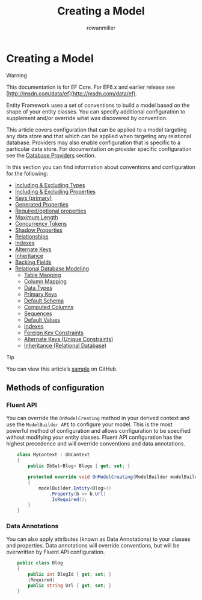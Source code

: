 ﻿---
title: Creating a Model
author: rowanmiller
ms.author: rowmil
manager: rowanmiller
ms.date: 10/27/2016
ms.topic: article
ms.assetid: 88253ff3-174e-485c-b3f8-768243d01ee1
ms.prod: entity-framework-core
uid: core/modeling/index
---
# Creating a Model

> [!WARNING]
> This documentation is for EF Core. For EF6.x and earlier release see [http://msdn.com/data/ef](http://msdn.com/data/ef).

Entity Framework uses a set of conventions to build a model based on the shape of your entity classes. You can specify additional configuration to supplement and/or override what was discovered by convention.

This article covers configuration that can be applied to a model targeting any data store and that which can be applied when targeting any relational database. Providers may also enable configuration that is specific to a particular data store. For documentation on provider specific configuration see the [Database Providers](../providers/index.md) section.

In this section you can find information about conventions and configuration for the following:

- [Including & Excluding Types](included-types.md)
- [Including & Excluding Properties](included-properties.md)
- [Keys (primary)](keys.md)
- [Generated Properties](generated-properties.md)
- [Required/optional properties](required-optional.md)
- [Maximum Length](max-length.md)
- [Concurrency Tokens](concurrency.md)
- [Shadow Properties](shadow-properties.md)
- [Relationships](relationships.md)
- [Indexes](indexes.md)
- [Alternate Keys](alternate-keys.md)
- [Inheritance](inheritance.md)
- [Backing Fields](backing-field.md)
- [Relational Database Modeling](relational/index.md)
    - [Table Mapping](relational/tables.md)
    - [Column Mapping](relational/columns.md)
    - [Data Types](relational/data-types.md)
    - [Primary Keys](relational/primary-keys.md)
    - [Default Schema](relational/default-schema.md)
    - [Computed Columns](relational/computed-columns.md)
    - [Sequences](relational/sequences.md)
    - [Default Values](relational/default-values.md)
    - [Indexes](relational/indexes.md)
    - [Foreign Key Constraints](relational/fk-constraints.md)
    - [Alternate Keys (Unique Constraints)](relational/unique-constraints.md)
    - [Inheritance (Relational Database)](relational/inheritance.md)

> [!TIP]
> You can view this article’s [sample](https://github.com/aspnet/EntityFramework.Docs/tree/master/samples) on GitHub.

## Methods of configuration

### Fluent API

You can override the `OnModelCreating` method in your derived context and use the `ModelBuilder API` to configure your model. This is the most powerful method of configuration and allows configuration to be specified without modifying your entity classes. Fluent API configuration has the highest precedence and will override conventions and data annotations.

<!-- [!code-csharp[Main](samples/core/Modeling/FluentAPI/Samples/Required.cs?range=5-15&highlight=5-10)] -->

````csharp
    class MyContext : DbContext
    {
        public DbSet<Blog> Blogs { get; set; }

        protected override void OnModelCreating(ModelBuilder modelBuilder)
        {
            modelBuilder.Entity<Blog>()
                .Property(b => b.Url)
                .IsRequired();
        }
    }
````

### Data Annotations

You can also apply attributes (known as Data Annotations) to your classes and properties. Data annotations will override conventions, but will be overwritten by Fluent API configuration.

<!-- [!code-csharp[Main](samples/core/Modeling/DataAnnotations/Samples/Required.cs?range=11-16&highlight=4)] -->

````csharp
    public class Blog
    {
        public int BlogId { get; set; }
        [Required]
        public string Url { get; set; }
    }
````

